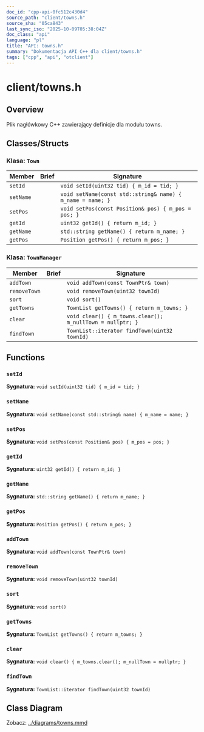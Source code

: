 ```yaml
---
doc_id: "cpp-api-0fc512c430d4"
source_path: "client/towns.h"
source_sha: "05ca843"
last_sync_iso: "2025-10-09T05:38:04Z"
doc_class: "api"
language: "pl"
title: "API: towns.h"
summary: "Dokumentacja API C++ dla client/towns.h"
tags: ["cpp", "api", "otclient"]
---
```


# client/towns.h

## Overview

Plik nagłówkowy C++ zawierający definicje dla modułu towns.

## Classes/Structs

### Klasa: `Town`

| Member | Brief | Signature |
|--------|-------|-----------|
| `setId` |  | `void setId(uint32 tid) { m_id = tid; }` |
| `setName` |  | `void setName(const std::string& name) { m_name = name; }` |
| `setPos` |  | `void setPos(const Position& pos) { m_pos = pos; }` |
| `getId` |  | `uint32 getId() { return m_id; }` |
| `getName` |  | `std::string getName() { return m_name; }` |
| `getPos` |  | `Position getPos() { return m_pos; }` |

### Klasa: `TownManager`

| Member | Brief | Signature |
|--------|-------|-----------|
| `addTown` |  | `void addTown(const TownPtr& town)` |
| `removeTown` |  | `void removeTown(uint32 townId)` |
| `sort` |  | `void sort()` |
| `getTowns` |  | `TownList getTowns() { return m_towns; }` |
| `clear` |  | `void clear() { m_towns.clear(); m_nullTown = nullptr; }` |
| `findTown` |  | `TownList::iterator findTown(uint32 townId)` |

## Functions

### `setId`

**Sygnatura:** `void setId(uint32 tid) { m_id = tid; }`

### `setName`

**Sygnatura:** `void setName(const std::string& name) { m_name = name; }`

### `setPos`

**Sygnatura:** `void setPos(const Position& pos) { m_pos = pos; }`

### `getId`

**Sygnatura:** `uint32 getId() { return m_id; }`

### `getName`

**Sygnatura:** `std::string getName() { return m_name; }`

### `getPos`

**Sygnatura:** `Position getPos() { return m_pos; }`

### `addTown`

**Sygnatura:** `void addTown(const TownPtr& town)`

### `removeTown`

**Sygnatura:** `void removeTown(uint32 townId)`

### `sort`

**Sygnatura:** `void sort()`

### `getTowns`

**Sygnatura:** `TownList getTowns() { return m_towns; }`

### `clear`

**Sygnatura:** `void clear() { m_towns.clear(); m_nullTown = nullptr; }`

### `findTown`

**Sygnatura:** `TownList::iterator findTown(uint32 townId)`

## Class Diagram

Zobacz: [../diagrams/towns.mmd](../diagrams/towns.mmd)
